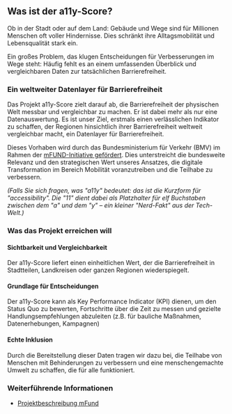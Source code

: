 ## Was ist der a11y-Score?

Ob in der Stadt oder auf dem Land: Gebäude und Wege sind für Millionen Menschen oft voller Hindernisse. Dies schränkt ihre Alltagsmobilität und Lebensqualität stark ein.

Ein großes Problem, das klugen Entscheidungen für Verbesserungen im Wege steht: Häufig fehlt es an einem umfassenden Überblick und vergleichbaren Daten zur tatsächlichen Barrierefreiheit.

### Ein weltweiter Datenlayer für Barrierefreiheit

Das Projekt a11y-Score zielt darauf ab, die Barrierefreiheit der physischen Welt messbar und vergleichbar zu machen. Er ist dabei mehr als nur eine Datenauswertung. Es ist unser Ziel, erstmals einen verlässlichen Indikator zu schaffen, der Regionen hinsichtlich ihrer Barrierefreiheit weltweit vergleichbar macht, ein Datenlayer für Barrierefreiheit.

Dieses Vorhaben wird durch das Bundesministerium für Verkehr (BMV) im Rahmen der [mFUND-Initiative gefördert](https://www.bmv.de/SharedDocs/DE/Artikel/DG/mfund-projekte/a11y.html). Dies unterstreicht die bundesweite Relevanz und den strategischen Wert unseres Ansatzes, die digitale Transformation im Bereich Mobilität voranzutreiben und die Teilhabe zu verbessern.

_(Falls Sie sich fragen, was "a11y" bedeutet: das ist die Kurzform für "accessibility". Die "11" dient dabei als Platzhalter für elf Buchstaben zwischen dem "a" und dem "y" – ein kleiner "Nerd-Fakt" aus der Tech-Welt.)_

### Was das Projekt erreichen will

#### Sichtbarkeit und Vergleichbarkeit

Der a11y-Score liefert einen einheitlichen Wert, der die Barrierefreiheit in Stadtteilen, Landkreisen oder ganzen Regionen wiederspiegelt. 

#### Grundlage für Entscheidungen

Der a11y-Score kann als Key Performance Indicator (KPI) dienen, um den Status Quo zu bewerten, Fortschritte über die Zeit zu messen und gezielte Handlungsempfehlungen abzuleiten (z.B. für bauliche Maßnahmen, Datenerhebungen, Kampagnen)

#### Echte Inklusion

Durch die Bereitstellung dieser Daten tragen wir dazu bei, die Teilhabe von Menschen mit Behinderungen zu verbessern und eine menschengemachte Umwelt zu schaffen, die für alle funktioniert.

### Weiterführende Informationen

* [Projektbeschreibung mFund](https://www.bmv.de/SharedDocs/DE/Artikel/DG/mfund-projekte/a11y.html)
